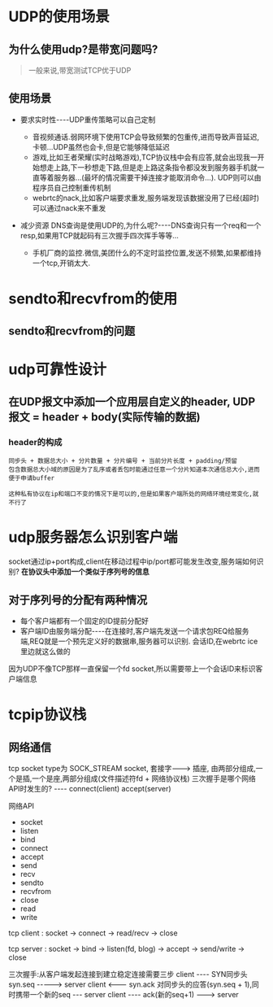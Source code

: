 # UDP的使用场景
## 为什么使用udp?是带宽问题吗?
> 一般来说,带宽测试TCP优于UDP

## 使用场景
+ 要求实时性----UDP重传策略可以自己定制
    + 音视频通话.弱网环境下使用TCP会导致频繁的包重传,进而导致声音延迟,卡顿...UDP虽然也会卡,但是它能够降低延迟
    + 游戏,比如王者荣耀(实时战略游戏),TCP协议栈中会有应答,就会出现我一开始想走上路,下一秒想走下路,但是走上路这条指令都没发到服务器手机就一直等着服务器...(最坏的情况需要干掉连接才能取消命令...).  UDP则可以由程序员自己控制重传机制
    + webrtc的nack,比如客户端要求重发,服务端发现该数据没用了已经(超时)可以通过nack来不重发

+ 减少资源
DNS查询是使用UDP的,为什么呢?----DNS查询只有一个req和一个resp,如果用TCP就起码有三次握手四次挥手等等...
    + 手机厂商的监控.微信,美团什么的不定时监控位置,发送不频繁,如果都维持一个tcp,开销太大.

# sendto和recvfrom的使用
## sendto和recvfrom的问题



# udp可靠性设计
## 在UDP报文中添加一个应用层自定义的header, UDP报文 = header + body(实际传输的数据)
### header的构成
    同步头 + 数据总大小 + 分片数量 + 分片编号 + 当前分片长度 + padding/预留
    包含数据总大小域的原因是为了乱序或者丢包时能通过任意一个分片知道本次通信总大小,进而便于申请buffer

    这种私有协议在ip和端口不变的情况下是可以的,但是如果客户端所处的网络环境经常变化,就不行了

# udp服务器怎么识别客户端
socket通过ip+port构成,client在移动过程中ip/port都可能发生改变,服务端如何识别?
**在协议头中添加一个类似于序列号的信息**

## 对于序列号的分配有两种情况
+ 每个客户端都有一个固定的ID提前分配好
+ 客户端ID由服务端分配----在连接时,客户端先发送一个请求包REQ给服务端,REQ就是一个预先定义好的数据串,服务器可以识别. 会话ID,在webrtc ice里边就这么做的

因为UDP不像TCP那样一直保留一个fd socket,所以需要带上一个会话ID来标识客户端信息


# tcpip协议栈
## 网络通信
tcp socket type为 SOCK_STREAM
socket, 套接字---> 插座, 由两部分组成,一个是插,一个是座,两部分组成(文件描述符fd + 网络协议栈)
三次握手是哪个网络API时发生的? ---- connect(client) accept(server)


网络API
+ socket
+ listen
+ bind
+ connect
+ accept
+ send
+ recv
+ sendto
+ recvfrom
+ close
+ read
+ write

tcp client :
socket -> connect -> read/recv -> close

tcp server :
socket -> bind -> listen(fd, blog) -> accept -> send/write -> close

三次握手:从客户端发起连接到建立稳定连接需要三步
client ----  SYN同步头syn.seq -----> server
client <--- syn.ack 对同步头的应答(syn.seq + 1),同时携带一个新的seq --- server
client ---- ack(新的seq+1) ---> server














